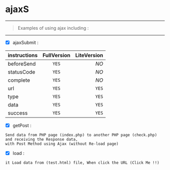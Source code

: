 # ajaxS
---
> Examples of using ajax including : 
---

- [x] ajaxSubmit :

| instructions  | FullVersion   | LiteVersion   |
| ------------- |:-------------:| -------------:|
| beforeSend    | `YES`         | *NO*  		|
| statusCode    | `YES`         | *NO*  		|
| complete 		| `YES`      	| *NO*  		|
| url			| `YES`         | `YES`			|
| type			| `YES`  		| `YES`			|
| data			| `YES`  		| `YES`			|
| success		| `YES`  		| `YES`			|

- [x] getPost :

``` 
Send data from PHP page (index.php) to another PHP page (check.php) and receiving the Response data, 
with Post Method using Ajax (without Re-load page)
 ```

 - [x] load : 
 ```
 it Load data from (test.html) file, When click the URL (Click Me !!)
```


